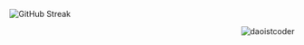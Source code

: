 ![GitHub Streak](https://streak-stats.demolab.com?user=daoistcoder&theme=yellowdark&border_radius=6&card_width=888)
  
<p align="right"><img src="https://komarev.com/ghpvc/?username=daoistcoder&label=Profile%20Views&color=0e75b6&style=flat" alt="daoistcoder" /></p>






